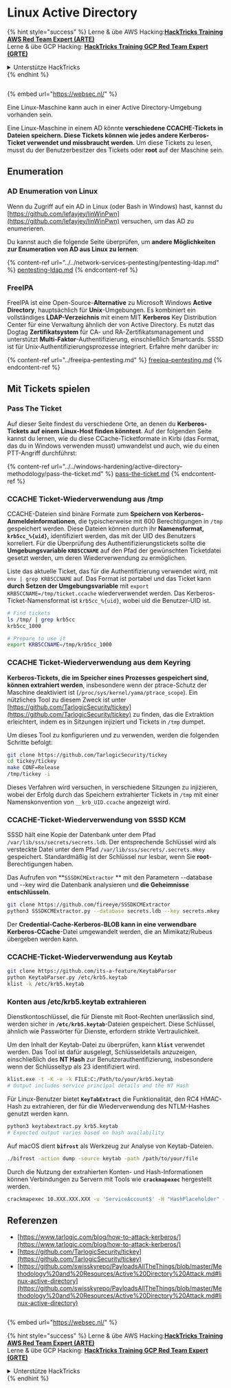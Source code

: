 # Linux Active Directory

{% hint style="success" %}
Lerne & übe AWS Hacking:<img src="/.gitbook/assets/arte.png" alt="" data-size="line">[**HackTricks Training AWS Red Team Expert (ARTE)**](https://training.hacktricks.xyz/courses/arte)<img src="/.gitbook/assets/arte.png" alt="" data-size="line">\
Lerne & übe GCP Hacking: <img src="/.gitbook/assets/grte.png" alt="" data-size="line">[**HackTricks Training GCP Red Team Expert (GRTE)**<img src="/.gitbook/assets/grte.png" alt="" data-size="line">](https://training.hacktricks.xyz/courses/grte)

<details>

<summary>Unterstütze HackTricks</summary>

* Überprüfe die [**Abonnementpläne**](https://github.com/sponsors/carlospolop)!
* **Tritt der** 💬 [**Discord-Gruppe**](https://discord.gg/hRep4RUj7f) oder der [**Telegram-Gruppe**](https://t.me/peass) bei oder **folge** uns auf **Twitter** 🐦 [**@hacktricks\_live**](https://twitter.com/hacktricks\_live)**.**
* **Teile Hacking-Tricks, indem du PRs zu den** [**HackTricks**](https://github.com/carlospolop/hacktricks) und [**HackTricks Cloud**](https://github.com/carlospolop/hacktricks-cloud) GitHub-Repos einreichst.

</details>
{% endhint %}

<figure><img src="/..https:/pentest.eu/RENDER_WebSec_10fps_21sec_9MB_29042024.gif" alt=""><figcaption></figcaption></figure>

{% embed url="https://websec.nl/" %}

Eine Linux-Maschine kann auch in einer Active Directory-Umgebung vorhanden sein.

Eine Linux-Maschine in einem AD könnte **verschiedene CCACHE-Tickets in Dateien speichern. Diese Tickets können wie jedes andere Kerberos-Ticket verwendet und missbraucht werden**. Um diese Tickets zu lesen, musst du der Benutzerbesitzer des Tickets oder **root** auf der Maschine sein.

## Enumeration

### AD Enumeration von Linux

Wenn du Zugriff auf ein AD in Linux (oder Bash in Windows) hast, kannst du [https://github.com/lefayjey/linWinPwn](https://github.com/lefayjey/linWinPwn) versuchen, um das AD zu enumerieren.

Du kannst auch die folgende Seite überprüfen, um **andere Möglichkeiten zur Enumeration von AD aus Linux zu lernen**:

{% content-ref url="../../network-services-pentesting/pentesting-ldap.md" %}
[pentesting-ldap.md](../../network-services-pentesting/pentesting-ldap.md)
{% endcontent-ref %}

### FreeIPA

FreeIPA ist eine Open-Source-**Alternative** zu Microsoft Windows **Active Directory**, hauptsächlich für **Unix**-Umgebungen. Es kombiniert ein vollständiges **LDAP-Verzeichnis** mit einem MIT **Kerberos** Key Distribution Center für eine Verwaltung ähnlich der von Active Directory. Es nutzt das Dogtag **Zertifikatsystem** für CA- und RA-Zertifikatsmanagement und unterstützt **Multi-Faktor**-Authentifizierung, einschließlich Smartcards. SSSD ist für Unix-Authentifizierungsprozesse integriert. Erfahre mehr darüber in:

{% content-ref url="../freeipa-pentesting.md" %}
[freeipa-pentesting.md](../freeipa-pentesting.md)
{% endcontent-ref %}

## Mit Tickets spielen

### Pass The Ticket

Auf dieser Seite findest du verschiedene Orte, an denen du **Kerberos-Tickets auf einem Linux-Host finden könntest**. Auf der folgenden Seite kannst du lernen, wie du diese CCache-Ticketformate in Kirbi (das Format, das du in Windows verwenden musst) umwandelst und auch, wie du einen PTT-Angriff durchführst:

{% content-ref url="../../windows-hardening/active-directory-methodology/pass-the-ticket.md" %}
[pass-the-ticket.md](../../windows-hardening/active-directory-methodology/pass-the-ticket.md)
{% endcontent-ref %}

### CCACHE Ticket-Wiederverwendung aus /tmp

CCACHE-Dateien sind binäre Formate zum **Speichern von Kerberos-Anmeldeinformationen**, die typischerweise mit 600 Berechtigungen in `/tmp` gespeichert werden. Diese Dateien können durch ihr **Namensformat, `krb5cc_%{uid}`,** identifiziert werden, das mit der UID des Benutzers korreliert. Für die Überprüfung des Authentifizierungstickets sollte die **Umgebungsvariable `KRB5CCNAME`** auf den Pfad der gewünschten Ticketdatei gesetzt werden, um deren Wiederverwendung zu ermöglichen.

Liste das aktuelle Ticket, das für die Authentifizierung verwendet wird, mit `env | grep KRB5CCNAME` auf. Das Format ist portabel und das Ticket kann **durch Setzen der Umgebungsvariable** mit `export KRB5CCNAME=/tmp/ticket.ccache` wiederverwendet werden. Das Kerberos-Ticket-Namensformat ist `krb5cc_%{uid}`, wobei uid die Benutzer-UID ist.
```bash
# Find tickets
ls /tmp/ | grep krb5cc
krb5cc_1000

# Prepare to use it
export KRB5CCNAME=/tmp/krb5cc_1000
```
### CCACHE Ticket-Wiederverwendung aus dem Keyring

**Kerberos-Tickets, die im Speicher eines Prozesses gespeichert sind, können extrahiert werden**, insbesondere wenn der ptrace-Schutz der Maschine deaktiviert ist (`/proc/sys/kernel/yama/ptrace_scope`). Ein nützliches Tool zu diesem Zweck ist unter [https://github.com/TarlogicSecurity/tickey](https://github.com/TarlogicSecurity/tickey) zu finden, das die Extraktion erleichtert, indem es in Sitzungen injiziert und Tickets in `/tmp` dumpet.

Um dieses Tool zu konfigurieren und zu verwenden, werden die folgenden Schritte befolgt:
```bash
git clone https://github.com/TarlogicSecurity/tickey
cd tickey/tickey
make CONF=Release
/tmp/tickey -i
```
Dieses Verfahren wird versuchen, in verschiedene Sitzungen zu injizieren, wobei der Erfolg durch das Speichern extrahierter Tickets in `/tmp` mit einer Namenskonvention von `__krb_UID.ccache` angezeigt wird.


### CCACHE-Ticket-Wiederverwendung von SSSD KCM

SSSD hält eine Kopie der Datenbank unter dem Pfad `/var/lib/sss/secrets/secrets.ldb`. Der entsprechende Schlüssel wird als versteckte Datei unter dem Pfad `/var/lib/sss/secrets/.secrets.mkey` gespeichert. Standardmäßig ist der Schlüssel nur lesbar, wenn Sie **root**-Berechtigungen haben.

Das Aufrufen von \*\*`SSSDKCMExtractor` \*\* mit den Parametern --database und --key wird die Datenbank analysieren und **die Geheimnisse entschlüsseln**.
```bash
git clone https://github.com/fireeye/SSSDKCMExtractor
python3 SSSDKCMExtractor.py --database secrets.ldb --key secrets.mkey
```
Der **Credential-Cache-Kerberos-BLOB kann in eine verwendbare Kerberos-CCache**-Datei umgewandelt werden, die an Mimikatz/Rubeus übergeben werden kann.

### CCACHE-Ticket-Wiederverwendung aus Keytab
```bash
git clone https://github.com/its-a-feature/KeytabParser
python KeytabParser.py /etc/krb5.keytab
klist -k /etc/krb5.keytab
```
### Konten aus /etc/krb5.keytab extrahieren

Dienstkontoschlüssel, die für Dienste mit Root-Rechten unerlässlich sind, werden sicher in **`/etc/krb5.keytab`**-Dateien gespeichert. Diese Schlüssel, ähnlich wie Passwörter für Dienste, erfordern strikte Vertraulichkeit.

Um den Inhalt der Keytab-Datei zu überprüfen, kann **`klist`** verwendet werden. Das Tool ist dafür ausgelegt, Schlüsseldetails anzuzeigen, einschließlich des **NT Hash** zur Benutzerauthentifizierung, insbesondere wenn der Schlüsseltyp als 23 identifiziert wird.
```bash
klist.exe -t -K -e -k FILE:C:/Path/to/your/krb5.keytab
# Output includes service principal details and the NT Hash
```
Für Linux-Benutzer bietet **`KeyTabExtract`** die Funktionalität, den RC4 HMAC-Hash zu extrahieren, der für die Wiederverwendung des NTLM-Hashes genutzt werden kann.
```bash
python3 keytabextract.py krb5.keytab
# Expected output varies based on hash availability
```
Auf macOS dient **`bifrost`** als Werkzeug zur Analyse von Keytab-Dateien.
```bash
./bifrost -action dump -source keytab -path /path/to/your/file
```
Durch die Nutzung der extrahierten Konten- und Hash-Informationen können Verbindungen zu Servern mit Tools wie **`crackmapexec`** hergestellt werden.
```bash
crackmapexec 10.XXX.XXX.XXX -u 'ServiceAccount$' -H "HashPlaceholder" -d "YourDOMAIN"
```
## Referenzen
* [https://www.tarlogic.com/blog/how-to-attack-kerberos/](https://www.tarlogic.com/blog/how-to-attack-kerberos/)
* [https://github.com/TarlogicSecurity/tickey](https://github.com/TarlogicSecurity/tickey)
* [https://github.com/swisskyrepo/PayloadsAllTheThings/blob/master/Methodology%20and%20Resources/Active%20Directory%20Attack.md#linux-active-directory](https://github.com/swisskyrepo/PayloadsAllTheThings/blob/master/Methodology%20and%20Resources/Active%20Directory%20Attack.md#linux-active-directory)

<figure><img src="/..https:/pentest.eu/RENDER_WebSec_10fps_21sec_9MB_29042024.gif" alt=""><figcaption></figcaption></figure>

{% embed url="https://websec.nl/" %}

{% hint style="success" %}
Lerne & übe AWS Hacking:<img src="/.gitbook/assets/arte.png" alt="" data-size="line">[**HackTricks Training AWS Red Team Expert (ARTE)**](https://training.hacktricks.xyz/courses/arte)<img src="/.gitbook/assets/arte.png" alt="" data-size="line">\
Lerne & übe GCP Hacking: <img src="/.gitbook/assets/grte.png" alt="" data-size="line">[**HackTricks Training GCP Red Team Expert (GRTE)**<img src="/.gitbook/assets/grte.png" alt="" data-size="line">](https://training.hacktricks.xyz/courses/grte)

<details>

<summary>Unterstütze HackTricks</summary>

* Überprüfe die [**Abonnementpläne**](https://github.com/sponsors/carlospolop)!
* **Tritt der** 💬 [**Discord-Gruppe**](https://discord.gg/hRep4RUj7f) oder der [**Telegram-Gruppe**](https://t.me/peass) bei oder **folge** uns auf **Twitter** 🐦 [**@hacktricks\_live**](https://twitter.com/hacktricks\_live)**.**
* **Teile Hacking-Tricks, indem du PRs zu den** [**HackTricks**](https://github.com/carlospolop/hacktricks) und [**HackTricks Cloud**](https://github.com/carlospolop/hacktricks-cloud) GitHub-Repos einreichst.

</details>
{% endhint %}
